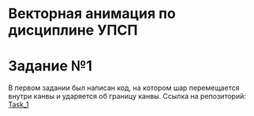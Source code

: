 # Векторная анимация по дисциплине УПСП

# Задание №1

В первом задании был написан код, на котором шар перемещается внутри канвы и ударяется об границу канвы.
Ссылка на репозиторий: [Task_1](https://github.com/Nikistor/UPSP/tree/Task_1)
